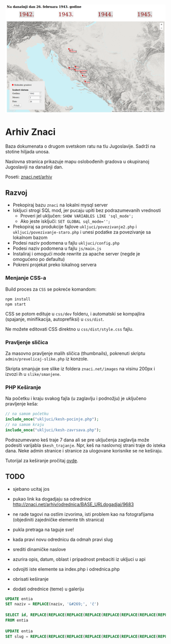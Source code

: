 [![](screen.png)](http://znaci.net/arhiv/)

# Arhiv Znaci

Baza dokumenata o drugom svetskom ratu na tlu Jugoslavije. Sadrži na stotine hiljada unosa.

Naslovna stranica prikazuje mapu oslobođenih gradova u okupiranoj Jugoslaviji na današnji dan.

Poseti: [znaci.net/arhiv](http://znaci.net/arhiv/)

## Razvoj

- Prekopiraj bazu `znaci` na lokalni mysql server
- Iskljuci strogi SQL mod, jer pucaju upiti bez podrazumevanih vrednosti
  - Proveri jel uključen: `SHOW VARIABLES LIKE 'sql_mode';`
  - Ako jeste isključi: `SET GLOBAL sql_mode='';`
- Prekopiraj sa produkcije fajlove `ukljuci/povezivanje2.php` i `ukljuci/povezivanje-staro.php` i unesi podatke za povezivanje sa lokalnom bazom
- Podesi naziv podomena u fajlu `ukljuci/config.php`
- Podesi naziv podomena u fajlu `js/main.js`
- Instaliraj i omogući mode rewrite za apache server (negde je omogućeno po defaultu)
- Pokreni projekat preko lokalnog servera

### Menjanje CSS-a

Build proces za `CSS` se pokreće komandom:
```
npm install
npm start
```

CSS se potom edituje u `css/dev` folderu, i automatski se kompajlira (spajanje, minifikacija, autoprefiksi) u `css/dist`.

Ne možete editovati CSS direktno u `css/dist/style.css` fajlu.

### Pravljenje sličica

Za masovno pravljenje malih sličica (thumbnails), pokrenuti skriptu `admin/prevelicaj-slike.php` iz konzole.

Skripta smanjuje sve slike iz foldera `znaci.net/images` na visinu 200px i izvozi ih u `slike/smanjene`.

### PHP Keširanje

Na početku i kraju svakog fajla (u zaglavlju i podnožju) je uključeno pravljenje keša:

```php
// na samom početku
include_once("ukljuci/kesh-pocinje.php");
// na samom kraju
include_once("ukljuci/kesh-zavrsava.php");
```

Podrazumevano keš traje 7 dana ali se pre uključenja zaglavlja može podesiti varijabla `$kesh_trajanje`. Npr, keš na naslovnoj strani traje do isteka dana. Neke admin stranice i stranice za ulogovane korisnike se ne keširaju.

Tutorijal za keširanje pročitaj [ovde](https://www.sanwebe.com/2013/09/php-cache-dynamic-pages-speed-up-load-times).

## TODO

- sjebano ucitaj jos
- pukao link ka dogadjaju sa odrednice http://znaci.net/arhiv/odrednica/BASE_URLdogadjaj/9683
- ne rade tagovi na ostlim izvorima, isti problem kao na fotografijama (objediniti zajedničke elemente tih stranica)
- pukla pretraga na taguje sve!

- kada pravi novu odrednicu da odmah pravi slug
- srediti dinamičke naslove
- azurira opis, datum, oblast i pripadnost prebaciti iz ukljuci u api
- odvojiti iste elemente sa index.php i odrednica.php
- obrisati keširanje
- dodati odrednice (teme) u galeriju


```sql
UPDATE entia
SET naziv = REPLACE(naziv, '&#269;', 'č')

SELECT id, REPLACE(REPLACE(REPLACE(REPLACE(REPLACE(REPLACE(REPLACE(REPLACE(REPLACE(REPLACE(REPLACE(REPLACE(REPLACE(LOWER(TRIM(naziv)), ' ', '-'), 'ž', 'z'), 'ć', 'c'), '&#268;', 'c'), 'ö', 'o'), 'đ', 'dj'), 'č', 'c'), 'š', 's'), '.', ''), '"', ''), ':', ''), '(', ''), ')', '')
FROM entia

UPDATE entia
SET slug = REPLACE(REPLACE(REPLACE(REPLACE(REPLACE(REPLACE(REPLACE(REPLACE(REPLACE(REPLACE(REPLACE(REPLACE(REPLACE(LOWER(TRIM(naziv)), ' ', '-'), 'ž', 'z'), 'ć', 'c'), '&#268;', 'c'), 'ö', 'o'), 'đ', 'dj'), 'č', 'c'), 'š', 's'), '.', ''), '"', ''), ':', ''), '(', ''), ')', '')
```
